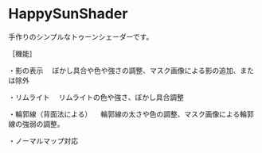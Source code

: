 # HappySunShader
手作りのシンプルなトゥーンシェーダーです。

［機能］

・影の表示
　ぼかし具合や色や強さの調整、マスク画像による影の追加、または除外

・リムライト
　リムライトの色や強さ、ぼかし具合調整

・輪郭線（背面法による）
　輪郭線の太さや色の調整、マスク画像による輪郭線の強弱の調整。

・ノーマルマップ対応
